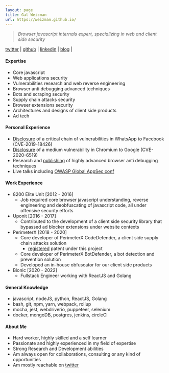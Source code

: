 ```yaml
---
layout: page
title: Gal Weizman
url: https://weizman.github.io/
---
```


> *Browser javascript internals expert, specializing in web and client side security*

<p class="message">
   <a href="https://twitter.com/WeizmanGal">twitter</a> |
   <a href="https://github.com/weizman/">github</a> |
   <a href="https://www.linkedin.com/in/weizmangal/">linkedin</a> |
   <a href="https://weizman.github.io/">blog</a> |
</p>

#### Expertise

* Core javascript
* Web applications security
* Vulnerabilities research and web reverse engineering
* Browser anti debugging advanced techniques
* Bots and scraping security
* Supply chain attacks security
* Browser extensions security
* Architectures and designs of client side products
* Ad tech

#### Personal Experience

* [Disclosure](https://weizman.github.io/page-whatsapp-vuln/) of a critical chain of vulnerabilities in WhatsApp to Facebook (CVE-2019-18426)
* [Disclosure](https://weizman.github.io//page-csp-vuln/) of a medium vulnerability in Chromium to Google (CVE-2020-6519)
* Research and [publishing](https://github.com/weizman/awesome-javascript-anti-debugging) of highly advanced browser anti debugging techniques
* Live talks including [OWASP Global AppSec conf](https://www.youtube.com/watch?v=YAHze5bKmek)

#### Work Experience

* 8200 Elite Unit [2012 - 2016]
    * Job required core browser javascript understanding, reverse engineering and deobfuscating of javascript code, all 
        under offensive security efforts 
* Uponit [2016 - 2017]
    * Contributed to the development of a client side security library that bypassed ad blocker extensions under website contexts
* PerimeterX [2018 - 2020]
    * Core developer of PerimeterX CodeDefender, a client side supply chain attacks solution
        * [registered](https://patents.justia.com/patent/20210064685) patent under this project
    * Core developer of PerimeterX BotDefender, a bot detection and prevention solution
    * Developed an in-house obfuscator for our client side products
* Bionic [2020 - 2022]
    * Fullstack Engineer working with ReactJS and Golang

#### General Knowledge

* javascript, nodeJS, python, ReactJS, Golang
* bash, git, npm, yarn, webpack, rollup
* mocha, jest, webdriverio, puppeteer, selenium
* docker, mongoDB, postgres, jenkins, circleCI

#### About Me

* Hard worker, highly skilled and a self learner
* Passionate and highly experienced in my field of expertise
* Strong Research and Development abilities
* Am always open for collaborations, consulting or any kind of opportunities
* Am mostly reachable on [twitter](https://twitter.com/WeizmanGal)
